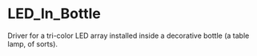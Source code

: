 # LED_In_Bottle
Driver for a tri-color LED array installed inside a decorative bottle (a table lamp, of sorts).
